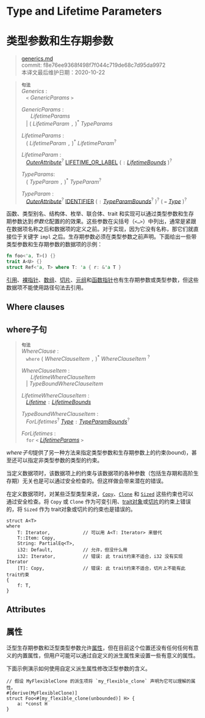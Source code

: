 # Type and Lifetime Parameters
# 类型参数和生存期参数

>[generics.md](https://github.com/rust-lang/reference/blob/master/src/items/generics.md)\
>commit: f8e76ee9368f498f7f044c719de68c7d95da9972 \
>本译文最后维护日期：2020-10-22

> **<sup>句法</sup>**\
> _Generics_ :\
> &nbsp;&nbsp; `<` _GenericParams_ `>`
>
> _GenericParams_ :\
> &nbsp;&nbsp; &nbsp;&nbsp; _LifetimeParams_\
> &nbsp;&nbsp; | ( _LifetimeParam_ `,` )<sup>\*</sup> _TypeParams_
>
> _LifetimeParams_ :\
> &nbsp;&nbsp; ( _LifetimeParam_ `,` )<sup>\*</sup> _LifetimeParam_<sup>?</sup>
>
> _LifetimeParam_ :\
> &nbsp;&nbsp; [_OuterAttribute_]<sup>?</sup> [LIFETIME_OR_LABEL]&nbsp;( `:` [_LifetimeBounds_] )<sup>?</sup>
>
> _TypeParams_:\
> &nbsp;&nbsp; ( _TypeParam_ `,` )<sup>\*</sup> _TypeParam_<sup>?</sup>
>
> _TypeParam_ :\
> &nbsp;&nbsp; [_OuterAttribute_]<sup>?</sup> [IDENTIFIER] ( `:` [_TypeParamBounds_]<sup>?</sup> )<sup>?</sup> ( `=` [_Type_] )<sup>?</sup>

函数、类型别名、结构体、枚举、联合体、trait 和实现可以通过类型参数和生存期参数达到*参数化*配置的的效果。这些参数在尖括号<span class="parenthetical">（`<…>`）</span>中列出，通常是紧跟在数据项名称之后和数据项的定义之前。对于实现，因为它没有名称，那它们就直接位于关键字 `impl` 之后。生存期参数必须在类型参数之前声明。下面给出一些带类型参数和生存期参数的数据项的示例：

```rust
fn foo<'a, T>() {}
trait A<U> {}
struct Ref<'a, T> where T: 'a { r: &'a T }
```

[引用][References]、[裸指针][raw pointers]、[数组][arrays]、[切片][arrays]、[元组][tuples]和[函数指针][function pointers]也有生存期参数或类型参数，但这些数据项不能使用路径句法去引用。

## Where clauses
## where子句

> **<sup>句法</sup>**\
> _WhereClause_ :\
> &nbsp;&nbsp; `where` ( _WhereClauseItem_ `,` )<sup>\*</sup> _WhereClauseItem_ <sup>?</sup>
>
> _WhereClauseItem_ :\
> &nbsp;&nbsp; &nbsp;&nbsp; _LifetimeWhereClauseItem_\
> &nbsp;&nbsp; | _TypeBoundWhereClauseItem_
>
> _LifetimeWhereClauseItem_ :\
> &nbsp;&nbsp; [_Lifetime_] `:` [_LifetimeBounds_]
>
> _TypeBoundWhereClauseItem_ :\
> &nbsp;&nbsp; _ForLifetimes_<sup>?</sup> [_Type_] `:` [_TypeParamBounds_]<sup>?</sup>
>
> _ForLifetimes_ :\
> &nbsp;&nbsp; `for` `<` [_LifetimeParams_](#type-and-lifetime-parameters) `>`

*where子句*提供了另一种方法来指定类型参数和生存期参数上的约束(bound)，甚至还可以指定非类型参数的类型的约束。

当定义数据项时，该数据项上的约束与该数据项的各种参数（包括生存期和高阶生存期）无关也是可以通过安全检查的。但这样做会带来潜在的错误。

在定义数据项时，对某些泛型类型来说，[`Copy`]、[`Clone`] 和 [`Sized`] 这些约束也可以通过安全检查。将 `Copy` 或 `Clone` 作为可变引用、[trait对象][trait object]或[切片][arrays]的约束上错误的，将 `Sized` 作为 trait对象或切片的约束也是错误的。

```rust,compile_fail
struct A<T>
where
    T: Iterator,            // 可以用 A<T: Iterator> 来替代
    T::Item: Copy,
    String: PartialEq<T>,
    i32: Default,           // 允许，但没什么用
    i32: Iterator,          // 错误: 此 trait约束不适合，i32 没有实现 Iterator
    [T]: Copy,              // 错误: 此 trait约束不适合，切片上不能有此 trait约束
{
    f: T,
}
```

## Attributes
## 属性

泛型生存期参数和泛型类型参数允许[属性][attributes]，但在目前这个位置还没有任何任何有意义的内置属性，但用户可能可以通过自定义的派生属性来设置一些有意义的属性。

下面示例演示如何使用自定义派生属性修改泛型参数的含义。

<!-- ignore: requires proc macro derive -->
```rust,ignore
// 假设 MyFlexibleClone 的派生项将 `my_flexible_clone` 声明为它可以理解的属性。
#[derive(MyFlexibleClone)]
struct Foo<#[my_flexible_clone(unbounded)] H> {
    a: *const H
}
```

[IDENTIFIER]: ../identifiers.md
[LIFETIME_OR_LABEL]: ../tokens.md#lifetimes-and-loop-labels

[_LifetimeBounds_]: ../trait-bounds.md
[_Lifetime_]: ../trait-bounds.md
[_OuterAttribute_]: ../attributes.md
[_Type_]: ../types.md#type-expressions
[_TypeParamBounds_]: ../trait-bounds.md

[arrays]: ../types/array.md
[function pointers]: ../types/function-pointer.md
[references]: ../types/pointer.md#shared-references-
[raw pointers]: ../types/pointer.md#raw-pointers-const-and-mut
[`Clone`]: ../special-types-and-traits.md#clone
[`Copy`]: ../special-types-and-traits.md#copy
[`Sized`]: ../special-types-and-traits.md#sized
[tuples]: ../types/tuple.md
[trait object]: ../types/trait-object.md
[attributes]: ../attributes.md

<!-- 2020-11-7-->
<!-- checked -->

